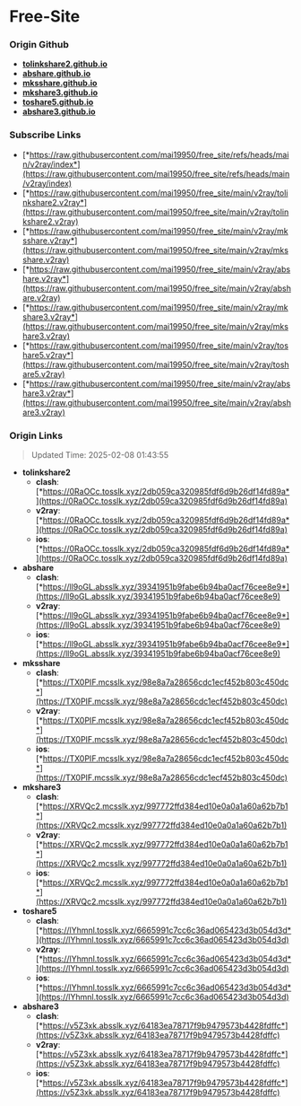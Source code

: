 # Free-Site

### Origin Github

- [**tolinkshare2.github.io**](https://github.com/tolinkshare2/tolinkshare2.github.io)
- [**abshare.github.io**](https://github.com/abshare/abshare.github.io)
- [**mksshare.github.io**](https://github.com/mksshare/mksshare.github.io)
- [**mkshare3.github.io**](https://github.com/mkshare3/mkshare3.github.io)
- [**toshare5.github.io**](https://github.com/toshare5/toshare5.github.io)
- [**abshare3.github.io**](https://github.com/abshare3/abshare3.github.io)

### Subscribe Links

- [*https://raw.githubusercontent.com/mai19950/free_site/refs/heads/main/v2ray/index*](https://raw.githubusercontent.com/mai19950/free_site/refs/heads/main/v2ray/index)
- [*https://raw.githubusercontent.com/mai19950/free_site/main/v2ray/tolinkshare2.v2ray*](https://raw.githubusercontent.com/mai19950/free_site/main/v2ray/tolinkshare2.v2ray)
- [*https://raw.githubusercontent.com/mai19950/free_site/main/v2ray/mksshare.v2ray*](https://raw.githubusercontent.com/mai19950/free_site/main/v2ray/mksshare.v2ray)
- [*https://raw.githubusercontent.com/mai19950/free_site/main/v2ray/abshare.v2ray*](https://raw.githubusercontent.com/mai19950/free_site/main/v2ray/abshare.v2ray)
- [*https://raw.githubusercontent.com/mai19950/free_site/main/v2ray/mkshare3.v2ray*](https://raw.githubusercontent.com/mai19950/free_site/main/v2ray/mkshare3.v2ray)
- [*https://raw.githubusercontent.com/mai19950/free_site/main/v2ray/toshare5.v2ray*](https://raw.githubusercontent.com/mai19950/free_site/main/v2ray/toshare5.v2ray)
- [*https://raw.githubusercontent.com/mai19950/free_site/main/v2ray/abshare3.v2ray*](https://raw.githubusercontent.com/mai19950/free_site/main/v2ray/abshare3.v2ray)

### Origin Links

> Updated Time: 2025-02-08 01:43:55

- **tolinkshare2**
  - **clash**: [*https://0RaOCc.tosslk.xyz/2db059ca320985fdf6d9b26df14fd89a*](https://0RaOCc.tosslk.xyz/2db059ca320985fdf6d9b26df14fd89a)
  - **v2ray**: [*https://0RaOCc.tosslk.xyz/2db059ca320985fdf6d9b26df14fd89a*](https://0RaOCc.tosslk.xyz/2db059ca320985fdf6d9b26df14fd89a)
  - **ios**: [*https://0RaOCc.tosslk.xyz/2db059ca320985fdf6d9b26df14fd89a*](https://0RaOCc.tosslk.xyz/2db059ca320985fdf6d9b26df14fd89a)
- **abshare**
  - **clash**: [*https://ll9oGL.absslk.xyz/39341951b9fabe6b94ba0acf76cee8e9*](https://ll9oGL.absslk.xyz/39341951b9fabe6b94ba0acf76cee8e9)
  - **v2ray**: [*https://ll9oGL.absslk.xyz/39341951b9fabe6b94ba0acf76cee8e9*](https://ll9oGL.absslk.xyz/39341951b9fabe6b94ba0acf76cee8e9)
  - **ios**: [*https://ll9oGL.absslk.xyz/39341951b9fabe6b94ba0acf76cee8e9*](https://ll9oGL.absslk.xyz/39341951b9fabe6b94ba0acf76cee8e9)
- **mksshare**
  - **clash**: [*https://TX0PIF.mcsslk.xyz/98e8a7a28656cdc1ecf452b803c450dc*](https://TX0PIF.mcsslk.xyz/98e8a7a28656cdc1ecf452b803c450dc)
  - **v2ray**: [*https://TX0PIF.mcsslk.xyz/98e8a7a28656cdc1ecf452b803c450dc*](https://TX0PIF.mcsslk.xyz/98e8a7a28656cdc1ecf452b803c450dc)
  - **ios**: [*https://TX0PIF.mcsslk.xyz/98e8a7a28656cdc1ecf452b803c450dc*](https://TX0PIF.mcsslk.xyz/98e8a7a28656cdc1ecf452b803c450dc)
- **mkshare3**
  - **clash**: [*https://XRVQc2.mcsslk.xyz/997772ffd384ed10e0a0a1a60a62b7b1*](https://XRVQc2.mcsslk.xyz/997772ffd384ed10e0a0a1a60a62b7b1)
  - **v2ray**: [*https://XRVQc2.mcsslk.xyz/997772ffd384ed10e0a0a1a60a62b7b1*](https://XRVQc2.mcsslk.xyz/997772ffd384ed10e0a0a1a60a62b7b1)
  - **ios**: [*https://XRVQc2.mcsslk.xyz/997772ffd384ed10e0a0a1a60a62b7b1*](https://XRVQc2.mcsslk.xyz/997772ffd384ed10e0a0a1a60a62b7b1)
- **toshare5**
  - **clash**: [*https://lYhmnl.tosslk.xyz/6665991c7cc6c36ad065423d3b054d3d*](https://lYhmnl.tosslk.xyz/6665991c7cc6c36ad065423d3b054d3d)
  - **v2ray**: [*https://lYhmnl.tosslk.xyz/6665991c7cc6c36ad065423d3b054d3d*](https://lYhmnl.tosslk.xyz/6665991c7cc6c36ad065423d3b054d3d)
  - **ios**: [*https://lYhmnl.tosslk.xyz/6665991c7cc6c36ad065423d3b054d3d*](https://lYhmnl.tosslk.xyz/6665991c7cc6c36ad065423d3b054d3d)
- **abshare3**
  - **clash**: [*https://v5Z3xk.absslk.xyz/64183ea78717f9b9479573b4428fdffc*](https://v5Z3xk.absslk.xyz/64183ea78717f9b9479573b4428fdffc)
  - **v2ray**: [*https://v5Z3xk.absslk.xyz/64183ea78717f9b9479573b4428fdffc*](https://v5Z3xk.absslk.xyz/64183ea78717f9b9479573b4428fdffc)
  - **ios**: [*https://v5Z3xk.absslk.xyz/64183ea78717f9b9479573b4428fdffc*](https://v5Z3xk.absslk.xyz/64183ea78717f9b9479573b4428fdffc)
